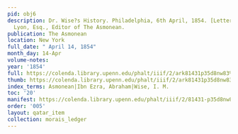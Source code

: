 ```yaml
---
pid: obj6
description: Dr. Wise?s History. Philadelphia, 6th April, 1854. [Letter to] Robert
  Lyon, Esq., Editor of The Asmonean.
publication: The Asmonean
location: New York
full_date: " April 14, 1854"
month_day: 14-Apr
volume-notes:
year: '1854'
full: https://colenda.library.upenn.edu/phalt/iiif/2/ark81431p35d8nw83%2FSHA256E-s7868049--2c0f936e89d1e50fd5a6b4fdcae2400c5a7a4479a8b61015faf98db14256c60d.jpeg/full/3500,/0/default.jpg
thumb: https://colenda.library.upenn.edu/phalt/iiif/2/ark81431p35d8nw83%2FSHA256E-s7868049--2c0f936e89d1e50fd5a6b4fdcae2400c5a7a4479a8b61015faf98db14256c60d.jpeg/full/!200,200/0/default.jpg
index_terms: Asmonean|Ibn Ezra, Abraham|Wise, I. M.
toc: '20'
manifest: https://colenda.library.upenn.edu/phalt/iiif/2/81431-p35d8nw83/manifest
order: '005'
layout: qatar_item
collection: morais_ledger
---
```

